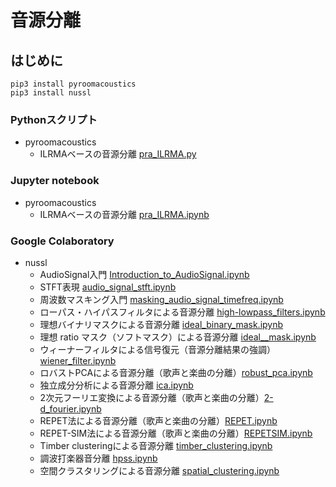 # 音源分離
## はじめに
```
pip3 install pyroomacoustics
pip3 install nussl
```

### Pythonスクリプト
- pyroomacoustics
  - ILRMAベースの音源分離 [pra_ILRMA.py](https://nbviewer.jupyter.org/github/tam17aki/speech_process_exercise/blob/master/AudioSourceSeparation/pra_ILRMA.py)

### Jupyter notebook
- pyroomacoustics
  - ILRMAベースの音源分離 [pra_ILRMA.ipynb](https://nbviewer.jupyter.org/github/tam17aki/speech_process_exercise/blob/master/AudioSourceSeparation/pra_ILRMA.ipynb)


### Google Colaboratory
- nussl
  - AudioSignal入門 [Introduction_to_AudioSignal.ipynb](https://colab.research.google.com/drive/1ntYryCmSam1El-WWIWRzYS8a9f8Fa8d5?usp=sharing)
  - STFT表現 [audio_signal_stft.ipynb](https://colab.research.google.com/drive/1ALGz70yCLTn1y6njR4D9DCr5qNIku_la?usp=sharing)
  - 周波数マスキング入門 [masking_audio_signal_timefreq.ipynb](https://colab.research.google.com/drive/1qPyDcUAOwsfDZ_X1x_yn1Zqb2Ef52QUr?usp=sharing)
  - ローパス・ハイパスフィルタによる音源分離 [high-lowpass_filters.ipynb](https://colab.research.google.com/drive/1tTqqcBgWFK0wGQeZZjJXUGE9_4ja2GM2?usp=sharing)
  - 理想バイナリマスクによる音源分離 [ideal_binary_mask.ipynb](https://colab.research.google.com/drive/1sxQu62bunrIcjslTl01HGmwyPdjTM4i4?usp=sharing)
  - 理想 ratio マスク（ソフトマスク）による音源分離 [ideal__mask.ipynb](https://colab.research.google.com/drive/1XYMJqc6X_9vKptt5irrGTi-deLoMGwF8?usp=sharing)
  - ウィーナーフィルタによる信号復元（音源分離結果の強調） [wiener_filter.ipynb](https://colab.research.google.com/drive/1f6fbPZNAG8iO2bgZFyFOlAGPiwx7CTr9?usp=sharing)
  - ロバストPCAによる音源分離（歌声と楽曲の分離）[robust_pca.ipynb](https://colab.research.google.com/drive/1S34MIYs-_OCKEt7YULR2MfJpJ_TaOUVx?usp=sharing)
  - 独立成分分析による音源分離 [ica.ipynb](https://colab.research.google.com/drive/1q3Pk5EXMS3GXO0kRkms5mxIzbfw0o3dQ?usp=sharing)
  - 2次元フーリエ変換による音源分離（歌声と楽曲の分離）[2-d_fourier.ipynb](https://colab.research.google.com/drive/1G6c8SLP6bpnu_3f_AaAk2nK4FgzoSbC8?usp=sharing)
  - REPET法による音源分離（歌声と楽曲の分離）[REPET.ipynb](https://colab.research.google.com/drive/1H4IcYHJSD2F9XBjrCNoGtrMjmrg7Up9W?usp=sharing)
  - REPET-SIM法による音源分離（歌声と楽曲の分離）[REPETSIM.ipynb](https://colab.research.google.com/drive/12X9Pvv94vcDIQlv1pUYNqt_HsJCVhiWw?usp=sharing)
  - Timber clusteringによる音源分離 [timber_clustering.ipynb](https://colab.research.google.com/drive/1f8sFW6TJaCvyi7YL9tvg-TgTUnBi2Bu_?usp=sharing)
  - 調波打楽器音分離 [hpss.ipynb](https://colab.research.google.com/drive/1UKrPpfTMSmDxEOcX5xiqxUXn-ElvD-vB?usp=sharing)
  - 空間クラスタリングによる音源分離 [spatial_clustering.ipynb](https://colab.research.google.com/drive/1gYfOZqvtoGL0W00XA-f6Ro16qNev79Dt?usp=sharing)
